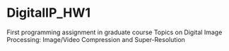 # DigitalIP_HW1
First programming assignment in graduate course Topics on Digital Image Processing: Image/Video Compression and Super-Resolution
